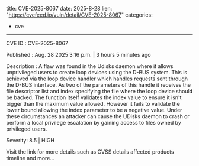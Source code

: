  
title: CVE-2025-8067
date: 2025-8-28
lien: "https://cvefeed.io/vuln/detail/CVE-2025-8067"
categories:
  - cve
---

CVE ID : CVE-2025-8067

Published :  Aug. 28
2025
3:16 p.m. | 3 hours
5 minutes ago

Description : A flaw was found in the Udisks daemon
where it allows unprivileged users to create loop devices using the D-BUS system. This is achieved via the loop device handler
which handles requests sent through the D-BUS interface. As two of the parameters of this handle
it receives the file descriptor list and index specifying the file where the loop device should be backed. The function itself validates the index value to ensure it isn't bigger than the maximum value allowed. However
it fails to validate the lower bound
allowing the index parameter to be a negative value. Under these circumstances
an attacker can cause the UDisks daemon to crash or perform a local privilege escalation by gaining access to files owned by privileged users.

Severity: 8.5 | HIGH

Visit the link for more details
such as CVSS details
affected products
timeline
and more...
